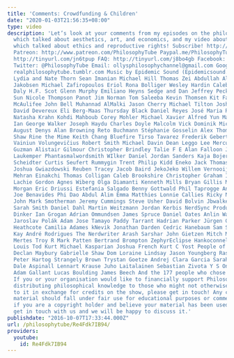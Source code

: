 ```yaml
---
title: 'Comments: Crowdfunding & Children'
date: "2020-01-03T21:56:35+08:00"
type: video
description: 'Let’s look at your comments from my episodes on the philosophy of crowdfunding,
  which talked about aesthetics, art, and economics, and my video about children,
  which talked about ethics and reproductive rights! Subscribe! http://tinyurl.com/pr99a46
  Patreon: http://www.patreon.com/PhilosophyTube Paypal.me/PhilosophyTube Audible:
  http://tinyurl.com/jn6tpup FAQ: http://tinyurl.com/j8bo4gb Facebook: http://tinyurl.com/jgjek5w
  Twitter: @PhilosophyTube Email: ollysphilosophychannel@gmail.com Google+: google.com/+thephilosophytube
  realphilosophytube.tumblr.com Music by Epidemic Sound (Epidemicsound.com) Sponsors!
  Lydia and Nate Thorn Sean Imanian Michael Hill Thomas Zei Abdullah Altuwaijri Emil
  Jakobsen Michael Zafiropoulos Eriol Rona Bolliger Wesley Hardin Caleb Wiese Brian
  Daly H.F. Scot Glenn Murphy Emiliano Heyns Sedge and Dan Jeffrey Peckham Sophia
  Sun Nicole Thompson Panot Jim Norman Tom Saleeba Kevin Thomsen Kit Fagg Brendan
  McAulifee John Bell Muhannad AlMalki Jason Cherry Michael Tilton Josh Mcquiston
  David Devereux Eli Berg-Maas Thursday Black Daniel Reyes José Maria Ruiz Max Walker
  Natasha Krahn Kohdi Mahboub Corey Mohler Michael Xavier Alfred Yun Matt Giallourakis
  Ian George Walker Joseph Haydu Charles Doyle Malcolm Vick Dominik Michal Parusinski
  August Denys Alan Browning Reto Buchmann Stéphanie Gosselin Alex Thompson Dylan
  Shaw Rine the Mime Keith Chang Bluefire Tirso Tavarez Frederik Gebert Alec Chvirko
  Vainiun Volungevičius Robert Smith Michael Davin Dean Leggo Lee Mercury Zach Jori
  Guzman Alistair Gilmour Christopher Brindley Talie F E Alan Falloon Johannes Anton
  Laukemper Phantasmalwordsmith WIlker Daniel Jordan Sanders Kaja Bojer Mark Ryan
  Scheidter Curtis Seufert Rummygin Trent Philip Kidd Eneko Jack Thomas Jonathan Michaeli
  Joshua Gwiazdowski Reuben Tracey Jacob Baird JekoJeko Willem Vernooij Sinead Harold
  Mehran Einakchi Thomas Colligan Caleb Brookshire Christopher Graham Ivan Zadorojnyi
  Lachie Gordon Agnes Wiberg Olga Diamanti Kenneth Mills Bryan Gillis Matthew Dean
  Morgan Eric Driussi Estefania Salgado Benny Gottwald Phil Taprogge Anand Roopra
  Joe Benavides Phi Dao Abdul Alim Emma Matthies Lonnie Callies Ricky Natalia Lopes
  John Mark Smotherman Jeremy Cummings Steve Usher David Bolvin Jbwalker Sally Ferguson
  Sarah Smith Daniel Dahl Martin Weitzmann Jordan Kerbis NerdSync Productions Cazuki
  Dinker Ian Grogan Adrian Ommundsen James Spruce Daniel Oates Anlin Wang Yves Blain-Montesano
  Jaroslav Polák Adam Jose Tamayo Paddy Tarrant Hadrian Parker Jürgen Geuter William
  Heathcote Camilia Adames kNevik Jonathan Darden Cedric Hanebaum Sam Simpson Elijah
  Kay André Rodrigues The Nerdwriter Arash Sarshar John Gietzen Mitch McRobbie Christian
  Mertes Troy R Mark Patten Bertrand Brompton ZephyrEclipse Hankoconnell Roeest Phillips
  Louis Tod Kurt Michael Kasparian Joshua French Kurt C Yost People of the Internet
  Declan Maybury Gabrielle Shaw Dom Loraine Lindsay Jason Youngberg Rasmus Björk Robert
  Peter Hartog Strangely Brown Trystan Goetze Andrej Clara Garcia Sarah Dilkestad
  Dale Aspinall Lennart Krause Juho Laitalainen Sebastian Zivota Y S Ong Colin Ferguson
  Adam Gallant Lucas Boulding James Beech And the 177 people who chose to donate anonymously!
  If you or your organisation would like to financially support Philosophy Tube in
  distributing philosophical knowledge to those who might not otherwise have access
  to it in exchange for credits on the show, please get in touch! Any copyrighted
  material should fall under fair use for educational purposes or commentary, but
  if you are a copyright holder and believe your material has been used unfairly please
  get in touch with us and we will be happy to discuss it.'
publishdate: "2016-10-07T17:33:44.000Z"
url: /philosophytube/Re4Fdk7IB94/
providers:
  youtube:
    id: Re4Fdk7IB94
---
```

